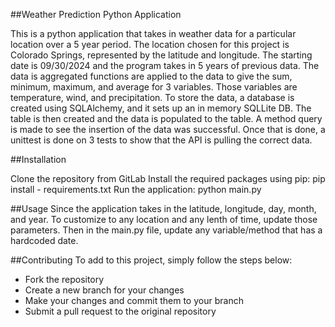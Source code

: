 ##Weather Prediction Python Application

This is a python application that takes in weather data for a particular location over a 5 year period. The location chosen for this project is Colorado Springs, represented by the latitude and longitude. The starting date is 09/30/2024 and the program takes in 5 years of previous data. The data is aggregated functions are applied to the data to give the sum, minimum, maximum, and average for 3 variables. Those variables are temperature, wind, and precipitation. To store the data, a database is created using SQLAlchemy, and it sets up an in memory SQLLite DB. The table is then created and the data is populated to the table. A method query is made to see the insertion of the data was successful. Once that is done, a unittest is done on 3 tests to show that the API is pulling the correct data. 


##Installation

Clone the repository from GitLab
Install the required packages using pip: pip install - requirements.txt
Run the application: python main.py

##Usage
Since the application takes in the latitude, longitude, day, month, and year. To customize to any location and any lenth of time, update those parameters. Then in the main.py file, update any variable/method that has a hardcoded date.

##Contributing
To add to this project, simply follow the steps below:
- Fork the repository
- Create a new branch for your changes
- Make your changes and commit them to your branch
- Submit a pull request to the original repository
